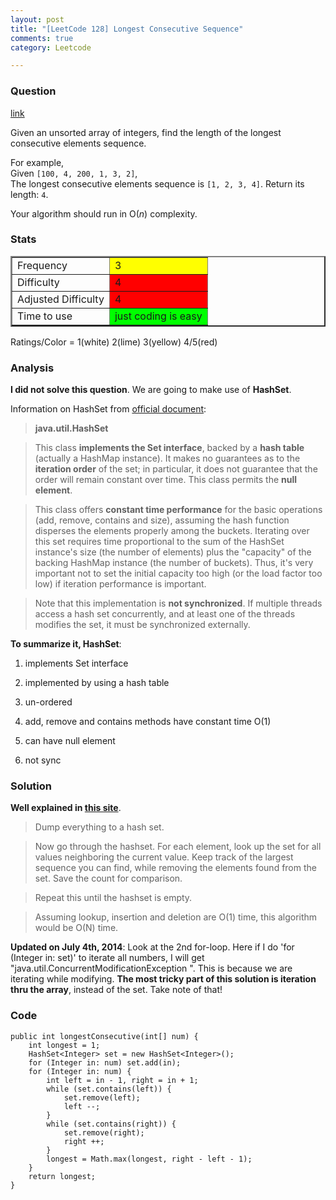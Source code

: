 ```yaml
---
layout: post
title: "[LeetCode 128] Longest Consecutive Sequence"
comments: true
category: Leetcode

---
```


### Question 
[link](https://oj.leetcode.com/problems/longest-consecutive-sequence/)

<div class="question-content">
            <p></p><p>
Given an unsorted array of integers, find the length of the longest consecutive elements sequence.
</p>
<p>
For example,<br>
Given <code>[100, 4, 200, 1, 3, 2]</code>,<br>
The longest consecutive elements sequence is <code>[1, 2, 3, 4]</code>. Return its length: <code>4</code>.
</p>
<p>
Your algorithm should run in O(<i>n</i>) complexity.
</p><p></p>
          </div>

### Stats
<table border="2">
	<tr>
		<td>Frequency</td>
		<td bgcolor="yellow">3</td>
	</tr>
	<tr>
		<td>Difficulty</td>
		<td bgcolor="red">4</td>
	</tr>
	<tr>
		<td>Adjusted Difficulty</td>
		<td bgcolor="red">4</td>
	</tr>
	<tr>
		<td>Time to use</td>
		<td bgcolor="lime">just coding is easy</td>
	</tr>
</table>

Ratings/Color = 1(white) 2(lime) 3(yellow) 4/5(red)

### Analysis

__I did not solve this question__. We are going to make use of __HashSet__. 

Information on HashSet from [official document](http://docs.oracle.com/javase/7/docs/api/java/util/HashSet.html): 

> __java.util.HashSet__

> This class __implements the Set interface__, backed by a __hash table__ (actually a HashMap instance). It makes no guarantees as to the __iteration order__ of the set; in particular, it does not guarantee that the order will remain constant over time. This class permits the __null element__.

> This class offers __constant time performance__ for the basic operations (add, remove, contains and size), assuming the hash function disperses the elements properly among the buckets. Iterating over this set requires time proportional to the sum of the HashSet instance's size (the number of elements) plus the "capacity" of the backing HashMap instance (the number of buckets). Thus, it's very important not to set the initial capacity too high (or the load factor too low) if iteration performance is important.

> Note that this implementation is __not synchronized__. If multiple threads access a hash set concurrently, and at least one of the threads modifies the set, it must be synchronized externally. 

__To summarize it, HashSet__: 

1. implements Set interface

2. implemented by using a hash table

3. un-ordered

4. add, remove and contains methods have constant time O(1)

5. can have null element

6. not sync

### Solution

__Well explained in [this site](http://stackoverflow.com/a/7453295)__. 

> Dump everything to a hash set.

> Now go through the hashset. For each element, look up the set for all values neighboring the current value. Keep track of the largest sequence you can find, while removing the elements found from the set. Save the count for comparison.

> Repeat this until the hashset is empty.

> Assuming lookup, insertion and deletion are O(1) time, this algorithm would be O(N) time.

__Updated on July 4th, 2014__: Look at the 2nd for-loop. Here if I do 'for (Integer in: set)' to iterate all numbers, I will get "java.util.ConcurrentModificationException ". This is because we are iterating while modifying. __The most tricky part of this solution is iteration thru the array__, instead of the set. Take note of that! 

### Code

    public int longestConsecutive(int[] num) {
        int longest = 1;
        HashSet<Integer> set = new HashSet<Integer>();
        for (Integer in: num) set.add(in);
        for (Integer in: num) {
            int left = in - 1, right = in + 1;
            while (set.contains(left)) {
                set.remove(left);
                left --;
            }
            while (set.contains(right)) {
                set.remove(right);
                right ++;
            }
            longest = Math.max(longest, right - left - 1);
        }
        return longest;
    }
